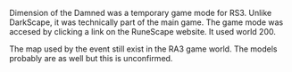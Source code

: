 Dimension of the Damned was a temporary game mode for RS3. Unlike DarkScape, it was technically part of the main game. The game mode was 
accesed by clicking a link on the RuneScape website. It used world 200.

The map used by the event still exist in the RA3 game world. The models probably are as well but this is unconfirmed.

